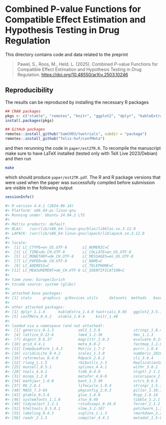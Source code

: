 # Combined P-value Functions for Compatible Effect Estimation and Hypothesis Testing in Drug Regulation

This directory contains code and data related to the preprint

> Pawel, S., Roos, M., Held. L. (2025). Combined *P*-value Functions for Compatible Effect Estimation and Hypothesis Testing in Drug Regulation. <https://doi.org/10.48550/arXiv.2503.10246>

## Reproducibility

The results can be reproduced by installing the necessary R packages

``` r
## CRAN packages
pkgs <- c("xtable", "remotes", "knitr", "ggplot2", "dplyr", "kableExtra")
install.packages(pkgs)

## GitHub packages
remotes::install_github("SamCH93/twotrials", subdir = "package")
remotes::install_github("felix-hof/confMeta")
```

and then rerunning the code in `paper/est2TR.R`. To recompile the manuscript make
sure to have LaTeX installed (tested only with TeX Live 2023/Debian) and
then run

``` sh
make
```

which should produce `paper/est2TR.pdf`. The R and R package versions that were
used when the paper was successfully compiled before submission are visible in
the following output


``` r
sessionInfo()

#> R version 4.4.1 (2024-06-14)
#> Platform: x86_64-pc-linux-gnu
#> Running under: Ubuntu 24.04.2 LTS
#> 
#> Matrix products: default
#> BLAS:   /usr/lib/x86_64-linux-gnu/blas/libblas.so.3.12.0 
#> LAPACK: /usr/lib/x86_64-linux-gnu/lapack/liblapack.so.3.12.0
#> 
#> locale:
#>  [1] LC_CTYPE=en_US.UTF-8       LC_NUMERIC=C              
#>  [3] LC_TIME=de_CH.UTF-8        LC_COLLATE=en_US.UTF-8    
#>  [5] LC_MONETARY=de_CH.UTF-8    LC_MESSAGES=en_US.UTF-8   
#>  [7] LC_PAPER=de_CH.UTF-8       LC_NAME=C                 
#>  [9] LC_ADDRESS=C               LC_TELEPHONE=C            
#> [11] LC_MEASUREMENT=de_CH.UTF-8 LC_IDENTIFICATION=C       
#> 
#> time zone: Europe/Zurich
#> tzcode source: system (glibc)
#> 
#> attached base packages:
#> [1] stats     graphics  grDevices utils     datasets  methods   base     
#> 
#> other attached packages:
#> [1] dplyr_1.1.4      kableExtra_1.4.0 twotrials_0.05   ggplot2_3.5.1   
#> [5] confMeta_0.4.2   xtable_1.8-4     knitr_1.48      
#> 
#> loaded via a namespace (and not attached):
#>  [1] generics_0.1.3           xml2_1.3.6               stringi_1.8.4           
#>  [4] lattice_0.22-6           lme4_1.1-36              hms_1.1.3               
#>  [7] digest_0.6.37            magrittr_2.0.3           evaluate_0.24.0         
#> [10] grid_4.4.1               meta_8.0-2               fastmap_1.2.0           
#> [13] CompQuadForm_1.4.3       Matrix_1.7-2             purrr_1.0.4             
#> [16] viridisLite_0.4.2        scales_1.3.0             numDeriv_2016.8-1.1     
#> [19] reformulas_0.4.0         Rdpack_2.6.2             cli_3.6.4               
#> [22] rlang_1.1.5              rbibutils_2.3            ReplicationSuccess_1.3.3
#> [25] munsell_0.5.1            splines_4.4.1            withr_3.0.2             
#> [28] tools_4.4.1              tzdb_0.4.0               nloptr_2.1.1            
#> [31] minqa_1.2.8              metafor_4.8-0            colorspace_2.1-1        
#> [34] mathjaxr_1.6-0           boot_1.3-30              vctrs_0.6.5             
#> [37] R6_2.6.1                 lifecycle_1.0.4          stringr_1.5.1           
#> [40] MASS_7.3-64              pkgconfig_2.0.3          pillar_1.10.1           
#> [43] gtable_0.3.6             glue_1.8.0               Rcpp_1.0.14             
#> [46] systemfonts_1.1.0        xfun_0.49                tibble_3.2.1            
#> [49] tidyselect_1.2.1         rstudioapi_0.16.0        farver_2.1.2            
#> [52] htmltools_0.5.8.1        nlme_3.1-167             patchwork_1.3.0         
#> [55] labeling_0.4.3           svglite_2.1.3            rmarkdown_2.27          
#> [58] readr_2.1.5              compiler_4.4.1           metadat_1.5-0 
```
